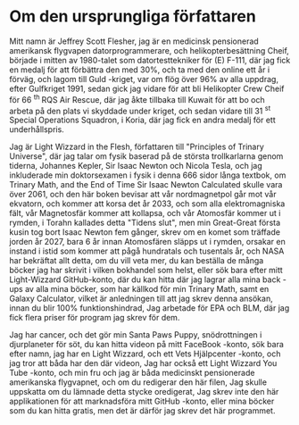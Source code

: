 # Om den ursprungliga författaren

Mitt namn är Jeffrey Scott Flesher, jag är en medicinsk pensionerad amerikansk flygvapen datorprogrammerare,
och helikopterbesättning Cheif,
började i mitten av 1980-talet som datortesttekniker för (E) F-111,
där jag fick en medalj för att förbättra den med 30%,
och ta med den online ett år i förväg,
och lagom till Guld -kriget,
var om flög över 96% av alla uppdrag,
efter Gulfkriget 1991,
sedan gick jag vidare för att bli Helikopter Crew Cheif för 66 <sup> th </sup> RQS Air Rescue,
där jag åkte tillbaka till Kuwait för att bo och arbeta på den plats vi skyddade under kriget,
och sedan vidare till 31 <sup> st </sup> Special Operations Squadron,
i Koria, där jag fick en andra medalj för ett underhållspris.

Jag är Light Wizzard in the Flesh,
författaren till "Principles of Trinary Universe",
där jag talar om fysik baserad på de största trollkarlarna genom tiderna,
Johannes Kepler, Sir Isaac Newton och Nicola Tesla,
och jag inkluderade min doktorsexamen i fysik i denna 666 sidor långa textbok,
om Trinary Math, and the End of Time Sir Isaac Newton Calculated skulle vara över 2061,
och den här boken bevisar att vår nordmagnetpol går mot vår ekvatorn,
och kommer att korsa det år 2033,
och som alla elektromagniska fält,
vår Magnetosfär kommer att kollapsa,
och vår Atomosfär kommer ut i rymden,
i Torahn kallades detta "Tidens slut",
men min Great-Great första kusin tog bort Isaac Newton fem gånger,
skrev om en komet som träffade jorden år 2027,
bara 6 år innan Atomosfären släpps ut i rymden,
orsakar en instand i istid som kommer att pågå hundratals och tusentals år,
och NASA har bekräftat allt detta,
om du vill veta mer,
du kan beställa de många böcker jag har skrivit i vilken bokhandel som helst,
eller sök bara efter mitt Light-Wizzard GitHub-konto,
där du kan hitta där jag lagrar alla mina back -ups av alla mina böcker,
som har källkod för min Trinary Math,
samt en Galaxy Calculator,
vilket är anledningen till att jag skrev denna ansökan,
innan du blir 100% funktionshindrad,
Jag arbetade för EPA och BLM,
där jag fick flera priser för program jag skrev för dem.

Jag har cancer, och det gör min Santa Paws Puppy,
snödrottningen i djurplaneter för söt,
du kan hitta videon på mitt FaceBook -konto,
sök bara efter namn, jag har en Light Wizzard,
och ett Vets Hjälpcenter -konto,
och jag tror att båda har den där videon,
Jag har också ett Light Wizzard You Tube -konto,
och min fru och jag är båda medicinskt pensionerade amerikanska flygvapnet,
och om du redigerar den här filen,
Jag skulle uppskatta om du lämnade detta stycke oredigerat,
Jag skrev inte den här applikationen för att marknadsföra mitt GitHub -konto,
eller mina böcker som du kan hitta gratis,
men det är därför jag skrev det här programmet.